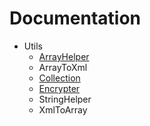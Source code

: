 # Documentation
* Utils
  * [ArrayHelper](Utils/ArrayHelper.md)
  * ArrayToXml
  * [Collection](Utils/Collection.md)
  * [Encrypter](Utils/Encrypter.md)
  * StringHelper
  * XmlToArray

